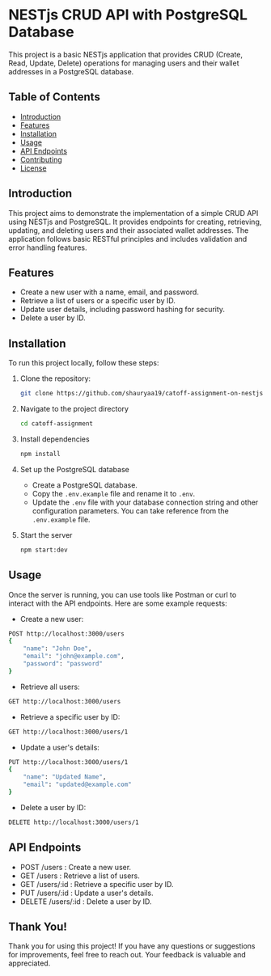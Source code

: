 # NESTjs CRUD API with PostgreSQL Database

This project is a basic NESTjs application that provides CRUD (Create, Read, Update, Delete) operations for managing users and their wallet addresses in a PostgreSQL database.

## Table of Contents

- [Introduction](#introduction)
- [Features](#features)
- [Installation](#installation)
- [Usage](#usage)
- [API Endpoints](#api-endpoints)
- [Contributing](#contributing)
- [License](#license)

## Introduction

This project aims to demonstrate the implementation of a simple CRUD API using NESTjs and PostgreSQL. It provides endpoints for creating, retrieving, updating, and deleting users and their associated wallet addresses. The application follows basic RESTful principles and includes validation and error handling features.

## Features

- Create a new user with a name, email, and password.
- Retrieve a list of users or a specific user by ID.
- Update user details, including password hashing for security.
- Delete a user by ID.

## Installation

To run this project locally, follow these steps:

1. Clone the repository:
   ```bash
   git clone https://github.com/shauryaa19/catoff-assignment-on-nestjs

2. Navigate to the project directory
   ```bash
   cd catoff-assignment

3. Install dependencies
   ```bash
   npm install

4. Set up the PostgreSQL database
   - Create a PostgreSQL database.
   - Copy the `.env.example` file and rename it to `.env`.
   - Update the `.env` file with your database connection string and other configuration parameters. You can take reference from the `.env.example` file.

5. Start the server
   ```bash
   npm start:dev

## Usage

Once the server is running, you can use tools like Postman or curl to interact with the API endpoints.
Here are some example requests:
- Create a new user:
``` bash
POST http://localhost:3000/users
{
    "name": "John Doe",
    "email": "john@example.com",
    "password": "password"
}
```
- Retrieve all users:
``` bash
GET http://localhost:3000/users
```
- Retrieve a specific user by ID:
``` bash
GET http://localhost:3000/users/1
```
- Update a user's details:
```bash
PUT http://localhost:3000/users/1
{
    "name": "Updated Name",
    "email": "updated@example.com"
}
```

- Delete a user by ID:
```bash
DELETE http://localhost:3000/users/1
```

## API Endpoints
- POST /users : Create a new user.
- GET /users : Retrieve a list of users.
- GET /users/:id : Retrieve a specific user by ID.
- PUT /users/:id : Update a user's details.
- DELETE /users/:id : Delete a user by ID.

## Thank You!
Thank you for using this project! If you have any questions or suggestions for improvements, feel free to reach out. Your feedback is valuable and appreciated.